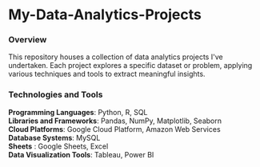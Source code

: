 # My-Data-Analytics-Projects

### Overview


This repository houses a collection of data analytics projects I've undertaken. Each project explores a specific dataset or problem, applying various techniques and tools to extract meaningful insights.


### Technologies and Tools

__Programming Languages__: Python, R, SQL <br>
__Libraries and Frameworks__: Pandas, NumPy, Matplotlib, Seaborn <br>
__Cloud Platforms__: Google Cloud Platform, Amazon Web Services <br>
__Database Systems__: MySQL <br>
__Sheets__ : Google Sheets, Excel <br>
__Data Visualization Tools__: Tableau, Power BI <br>





